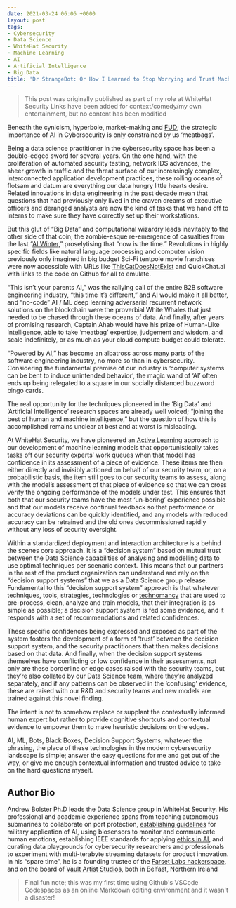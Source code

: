 ```yaml
---
date: 2021-03-24 06:06 +0000
layout: post
tags:
- Cybersecurity
- Data Science
- WhiteHat Security
- Machine Learning
- AI
- Artificial Intelligence
- Big Data
title: 'Dr StrangeBot: Or How I Learned to Stop Worrying and Trust Machine Learning'
---
```


> This post was originally published as part of my role at WhiteHat Security
> Links have been added for context/comedy/my own entertainment, but no content has been modified


Beneath the cynicism, hyperbole, market–making and [FUD](https://www.urbandictionary.com/define.php?term=Fud); the strategic importance of AI in Cybersecurity is only constrained by us ‘meatbags’. 

Being a data science practitioner in the cybersecurity space has been a double–edged sword for several years. On the one hand, with the proliferation of automated security testing, network IDS advances, the sheer growth in traffic and the threat surface of our increasingly complex, interconnected application development practices, these roiling oceans of flotsam and datum are everything our data hungry little hearts desire. Related innovations in data engineering in the past decade mean that questions that had previously only lived in the craven dreams of executive officers and deranged analysts are now the kind of tasks that we hand off to interns to make sure they have correctly set up their workstations. 

But this glut of “Big Data” and computational wizardry leads inevitably to the other side of that coin; the zombie-esque re-emergence of casualties from the last “[AI Winter](https://link.springer.com/article/10.1007/s13347-020-00396-6),” proselytising that “now is the time.” Revolutions in highly specific fields like natural language processing and computer vision previously only imagined in big budget Sci-Fi tentpole movie franchises were now accessible with URLs like [ThisCatDoesNotExist](https://thiscatdoesnotexist.com/) and QuickChat.ai with links to the code on Github for all to emulate. 

“This isn’t your parents AI,” was the rallying call of the entire B2B software engineering industry, “this time it’s different,” and AI would make it all better, and “no-code” AI / ML deep learning adversarial recurrent network solutions on the blockchain were the proverbial White Whales that just needed to be chased through these oceans of data. And finally, after years of promising research, Captain Ahab would have his prize of Human-Like Intelligence, able to take ‘meatbag’ expertise, judgement and wisdom, and scale indefinitely, or as much as your cloud compute budget could tolerate. 

“Powered by AI,” has become an albatross across many parts of the software engineering industry, no more so than in cybersecurity. Considering the fundamental premise of our industry is ‘computer systems can be bent to induce unintended behavior’, the magic wand of ‘AI’ often ends up being relegated to a square in our socially distanced buzzword bingo cards. 

The real opportunity for the techniques pioneered in the ‘Big Data’ and ‘Artificial Intelligence’ research spaces are already well voiced; “joining the best of human and machine intelligence,” but the question of how this is accomplished remains unclear at best and at worst is misleading.  

At WhiteHat Security, we have pioneered an [Active Learning](https://algorithmia.com/blog/active-learning-machine-learning) approach to our development of machine learning models that opportunistically takes tasks off our security experts’ work queues when that model has confidence in its assessment of a piece of evidence. These items are then either directly and invisibly actioned on behalf of our security team, or, on a probabilistic basis, the item still goes to our security teams to assess, along with the model’s assessment of that piece of evidence so that we can cross verify the ongoing performance of the models under test. This ensures that both that our security teams have the most ‘un-boring’ experience possible and that our models receive continual feedback so that performance or accuracy deviations can be quickly identified, and any models with reduced accuracy can be retrained and the old ones decommissioned rapidly without any loss of security oversight. 

Within a standardized deployment and interaction architecture is a behind the scenes core approach. It is a “decision system” based on mutual trust between the Data Science capabilities of analysing and modelling data to use optimal techniques per scenario context. This means that our partners in the rest of the product organization can understand and rely on the “decision support systems” that we as a Data Science group release. Fundamental to this “decision support system” approach is that whatever techniques, tools, strategies, technologies or [technomancy](https://powerlisting.fandom.com/wiki/Technological_Magic) that are used to pre-process, clean, analyze and train models, that their integration is as simple as possible; a decision support system is fed some evidence, and it responds with a set of recommendations and related confidences.  

These specific confidences being expressed and exposed as part of the system fosters the development of a form of ‘trust’ between the decision support system, and the security practitioners that then makes decisions based on that data. And finally, when the decision support systems themselves have conflicting or low confidence in their assessments, not only are these borderline or edge cases raised with the security teams, but they’re also collated by our Data Science team, where they’re analyzed separately, and if any patterns can be observed in the ‘confusing’ evidence, these are raised with our R&D and security teams and new models are trained against this novel finding. 

The intent is not to somehow replace or supplant the contextually informed human expert but rather to provide cognitive shortcuts and contextual evidence to empower them to make heuristic decisions on the edges. 

AI, ML, Bots, Black Boxes, Decision Support Systems; whatever the phrasing, the place of these technologies in the modern cybersecurity landscape is simple; answer the easy questions for me and get out of the way, or give me enough contextual information and trusted advice to take on the hard questions myself.   

## Author Bio 

Andrew Bolster Ph.D leads the Data Science group in WhiteHat Security. His professional and academic experience spans from teaching autonomous submarines to collaborate on port protection, [establishing guidelines](https://andrewbolster.info/2017/09/legal-considerations-for-trusted-autonomy.html) for military application of AI, using biosensors to monitor and communicate human emotions, establishing IEEE standards for applying [ethics in AI](https://andrewbolster.info/2020/04/is-your-ai-ethical.html), and curating data playgrounds for cybersecurity researchers and professionals to experiment with multi-terabyte streaming datasets for product innovation. In his “spare time”, he is a founding trustee of the [Farset Labs hackerspace](https://www.farsetlabs.org.uk/), and on the board of [Vault Artist Studios](https://www.vaultartiststudios.com/), both in Belfast, Northern Ireland 

> Final fun note; this was my first time using Github's VSCode Codespaces as an online Markdown editing environment and it wasn't a disaster!